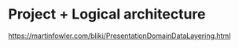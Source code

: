 # Project + Logical architecture

https://martinfowler.com/bliki/PresentationDomainDataLayering.html
